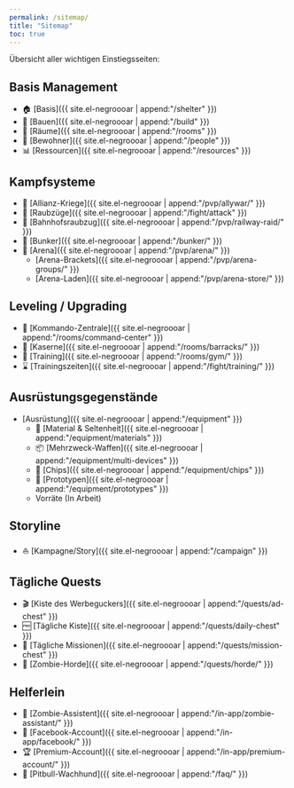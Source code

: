 ```yaml
---
permalink: /sitemap/
title: "Sitemap"
toc: true
---
```


Übersicht aller wichtigen Einstiegsseiten:

## Basis Management

* :house: [Basis]({{ site.el-negroooar | append:"/shelter" }})
* :construction: [Bauen]({{ site.el-negroooar | append:"/build" }})
* :door: [Räume]({{ site.el-negroooar | append:"/rooms" }})
* :couple: [Bewohner]({{ site.el-negroooar | append:"/people" }})
* :bar_chart: [Ressourcen]({{ site.el-negroooar | append:"/resources" }})
 
## Kampfsysteme

* :circus_tent: [Allianz-Kriege]({{ site.el-negroooar | append:"/pvp/allywar/" }}) 
* :punch: [Raubzüge]({{ site.el-negroooar | append:"/fight/attack" }}) 
* :station: [Bahnhofsraubzug]({{ site.el-negroooar | append:"/pvp/railway-raid/" }})
* :japanese_castle: [Bunker]({{ site.el-negroooar | append:"/bunker/" }})
* :crown: [Arena]({{ site.el-negroooar | append:"/pvp/arena/" }}) 
  * [Arena-Brackets]({{ site.el-negroooar | append:"/pvp/arena-groups/" }})
  * [Arena-Laden]({{ site.el-negroooar | append:"/pvp/arena-store/" }})
 
## Leveling / Upgrading

* :european_castle: [Kommando-Zentrale]({{ site.el-negroooar | append:"/rooms/command-center" }})
* :raised_hands: [Kaserne]({{ site.el-negroooar | append:"/rooms/barracks/" }})
* :muscle: [Training]({{ site.el-negroooar | append:"/rooms/gym/" }})
* :hourglass: [Trainingszeiten]({{ site.el-negroooar | append:"/fight/training/" }})

## Ausrüstungsgegenstände

* [Ausrüstung]({{ site.el-negroooar | append:"/equipment" }})
  * :gift_heart: [Material & Seltenheit]({{ site.el-negroooar | append:"/equipment/materials" }})
  * :package: [Mehrzweck-Waffen]({{ site.el-negroooar | append:"/equipment/multi-devices" }})
  * :name_badge: [Chips]({{ site.el-negroooar | append:"/equipment/chips" }})
  * :beginner: [Prototypen]({{ site.el-negroooar | append:"/equipment/prototypes" }})
  * Vorräte (In Arbeit)

## Storyline

* :boat: [Kampagne/Story]({{ site.el-negroooar | append:"/campaign" }})

## Tägliche Quests

* :clapper: [Kiste des Werbeguckers]({{ site.el-negroooar | append:"/quests/ad-chest" }})
* :free: [Tägliche Kiste]({{ site.el-negroooar | append:"/quests/daily-chest" }})
* :twisted_rightwards_arrows: [Tägliche Missionen]({{ site.el-negroooar | append:"/quests/mission-chest" }})
* :japanese_ogre: [Zombie-Horde]({{ site.el-negroooar | append:"/quests/horde/" }})

## Helferlein

* :japanese_goblin: [Zombie-Assistent]({{ site.el-negroooar | append:"/in-app/zombie-assistant/" }})
* :blue_book: [Facebook-Account]({{ site.el-negroooar | append:"/in-app/facebook/" }})
* :trophy: [Premium-Account]({{ site.el-negroooar | append:"/in-app/premium-account/" }})
* :dog: [Pitbull-Wachhund]({{ site.el-negroooar | append:"/faq/" }})
